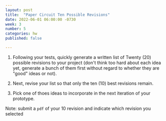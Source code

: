 ```yaml
---
layout: post
title:  "Paper Circuit Ten Possible Revisions"
date: 2022-06-01 06:00:00 -0730
week: 3
number: 5
categories: hw
published: false

---
```


1. Following your tests, quickly generate a written list of Twenty (20) possible revisions to your project (don't think too hard about each idea yet, generate a bunch of them first without regard to whether they are "good" ideas or not).

2. Next, revise your list so that only the ten (10) best revisions remain.

3. Pick one of thoes ideas to incorporate in the next iteration of your prototype.

Note: submit a `pdf` of your 10 revision and indicate which revision you selected
